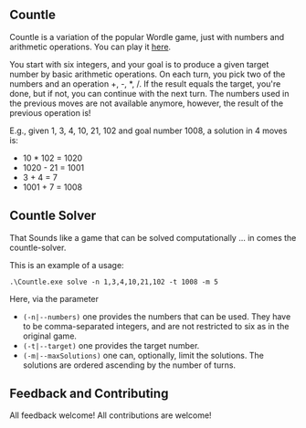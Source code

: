 ## Countle
Countle is a variation of the popular Wordle game, just with numbers and arithmetic operations. You can play it [here](https://www.countle.org/). 

You start with six integers, and your goal is to produce a given target number by basic arithmetic operations.
On each turn, you pick two of the numbers and an operation +, -, *, /. If the result equals the target, you're done, but if not, you can continue with the next turn. The numbers used in the previous moves are not available anymore, however, the result of the previous operation is!

E.g., given 1, 3, 4, 10, 21, 102 and goal number 1008, a solution in 4 moves is:

* 10   * 102 = 1020
* 1020 -  21 = 1001
* 3    +   4 = 7
* 1001 +   7 = 1008

## Countle Solver
That Sounds like a game that can be solved computationally ... in comes the countle-solver.

This is an example of a usage:
```PS
.\Countle.exe solve -n 1,3,4,10,21,102 -t 1008 -m 5
````
Here, via the parameter 
* `(-n|--numbers)` one provides the numbers that can be used. They have to be comma-separated integers, and are not restricted to six as in the original game.
* `(-t|--target)` one provides the target number.
* `(-m|--maxSolutions)` one can, optionally, limit the solutions. The solutions are ordered ascending by the number of turns.

## Feedback and Contributing
All feedback welcome!
All contributions are welcome!
